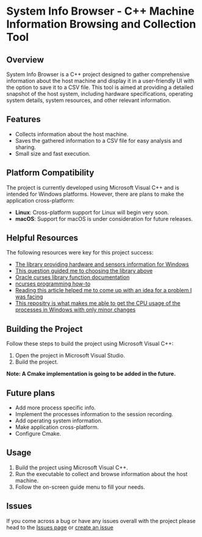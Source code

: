 # System Info Browser - C++ Machine Information Browsing and Collection Tool

## Overview

System Info Browser is a C++ project designed to gather comprehensive information about the host machine and display it in a user-friendly UI with the option to save it to a CSV file. This tool is aimed at providing a detailed snapshot of the host system, including hardware specifications, operating system details, system resources, and other relevant information.

## Features

- Collects information about the host machine.
- Saves the gathered information to a CSV file for easy analysis and sharing.
- Small size and fast execution.

## Platform Compatibility

The project is currently developed using Microsoft Visual C++ and is intended for Windows platforms. However, there are plans to make the application cross-platform:

- **Linux**: Cross-platform support for Linux will begin very soon.
- **macOS**: Support for macOS is under consideration for future releases.

## Helpful Resources

The following resources were key for this project success:

- [The library providing hardware and sensors information for Windows](https://github.com/openhardwaremonitor/openhardwaremonitor)
- [This question guided me to choosing the library above](https://stackoverflow.com/questions/23314886/get-cpu-temperature)
- [Oracle curses library function documentation](https://docs.oracle.com/cd/E36784_01/html/E36880/makehtml-id-6.html)
- [ncurses programming how-to](https://tldp.org/HOWTO/NCURSES-Programming-HOWTO/index.html)
- [Reading this article helped me to come up with an idea for a problem I was facing](https://stackoverflow.com/questions/29370377/scrolling-in-c-with-ncurses-pad)
- [This repositry is what makes me able to get the CPU usage of the processes in Windows with only minor changes](https://github.com/vikyd/cpu_usage)

## Building the Project

Follow these steps to build the project using Microsoft Visual C++:

1. Open the project in Microsoft Visual Studio.
2. Build the project.

**Note: A Cmake implementation is going to be added in the future.**

## Future plans

- Add more process specific info.
- Implement the processes information to the session recording.
- Add operating system information.
- Make application cross-platform.
- Configure Cmake.

## Usage

1. Build the project using Microsoft Visual C++.
2. Run the executable to collect and browse information about the host machine.
3. Follow the on-screen guide menu to fill your needs.

## Issues

If you come across a bug or have any issues overall with the project please head to the [Issues page](https://github.com/Amremad719/System-Info-Browser/issues) or [create an issue](https://github.com/Amremad719/System-Info-Browser/issues/new)
